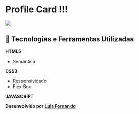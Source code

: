 # Profile Card !!!

<a href="https://imgur.com/y0FKML3"><img src="https://i.imgur.com/F8GLp1z.png"/></a>

## 🚀 Tecnologias e Ferramentas Utilizadas

**HTML5**

- Semântica

**CSS3**

- Responsividade
- Flex Box

**JAVASCRIPT**

**Desenvolvido por [Luis Fernando](https://github.com/lumoura0/)**
